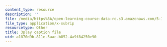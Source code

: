 ```yaml
---
content_type: resource
description: ''
file: /media/https%3A/open-learning-course-data-rc.s3.amazonaws.com/5-111-principles-of-chemical-science-fall-2008/a1870d9b811e5aacb8524a9f84250e90_Pj2fkkZ6Gto.vtt
file_type: application/x-subrip
resourcetype: Other
title: 3play caption file
uid: a1870d9b-811e-5aac-b852-4a9f84250e90
---
```

